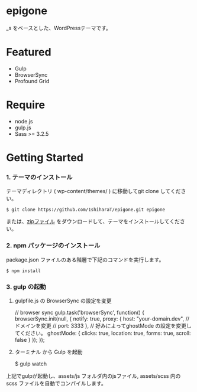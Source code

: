 epigone
===
_s をベースとした、WordPressテーマです。

# Featured

* Gulp
* BrowserSync
* Profound Grid

# Require

* node.js
* gulp.js
* Sass >= 3.2.5

# Getting Started

### 1. テーマのインストール

テーマディレクトリ ( wp-content/themes/ ) に移動してgit clone してください。

	$ git clone https://github.com/1shiharaT/epigone.git epigone

または、[zipファイル](https://github.com/1shiharaT/epigone/archive/master.zip) をダウンロードして、テーマをインストールしてください。

### 2. npm パッケージのインストール

package.json ファイルのある階層で下記のコマンドを実行します。

	$ npm install

### 3. gulp の起動

1. gulpfile.js の BrowserSync の設定を変更

	// browser sync
	gulp.task('browserSync', function() {
	  browserSync.init(null, {
	    notify: true,
	    proxy: {
	      host: "your-domain.dev", // ドメインを変更
	      // port: 3333
	    },
	    // 好みによってghostMode の設定を変更してください。
	    ghostMode: {
	      clicks: true,
	      location: true,
	      forms: true,
	      scroll: false
	    }
	  });
	});

2. ターミナル から Gulp を起動

	$ gulp watch

上記でgulpが起動し、assets/js フォルダ内のjsファイル, assets/scss 内の scss ファイルを自動でコンパイルします。


